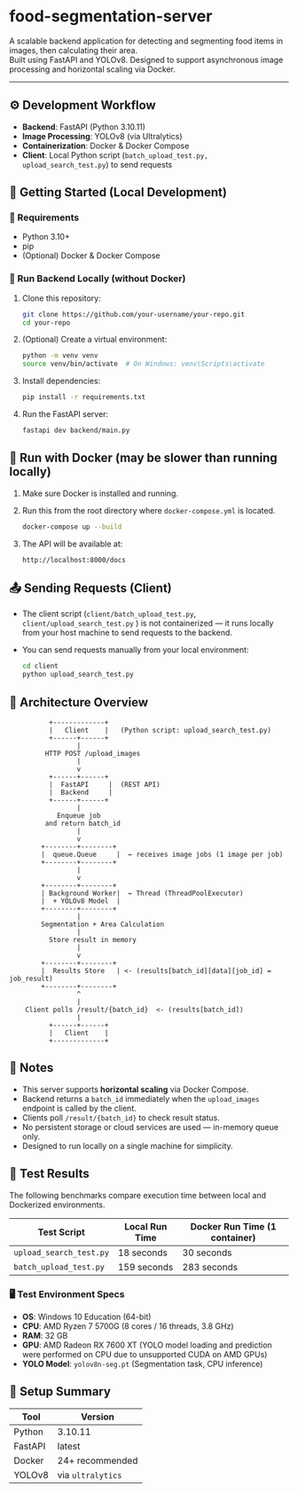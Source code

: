 # food-segmentation-server
A scalable backend application for detecting and segmenting food items in images, then calculating their area.  
Built using FastAPI and YOLOv8. Designed to support asynchronous image processing and horizontal scaling via Docker.

---

## ⚙️ Development Workflow

- **Backend**: FastAPI (Python 3.10.11)
- **Image Processing**: YOLOv8 (via Ultralytics)
- **Containerization**: Docker & Docker Compose
- **Client**: Local Python script (`batch_upload_test.py, upload_search_test.py`) to send requests

## 🚀 Getting Started (Local Development)

### 🔧 Requirements

- Python 3.10+
- pip
- (Optional) Docker & Docker Compose

### 🧪 Run Backend Locally (without Docker)


1. Clone this repository:
   ```bash
   git clone https://github.com/your-username/your-repo.git
   cd your-repo
   ```

2. (Optional) Create a virtual environment:
   ```bash
   python -m venv venv
   source venv/bin/activate  # On Windows: venv\Scripts\activate
   ```

3. Install dependencies:
   ```bash
   pip install -r requirements.txt
   ```

4. Run the FastAPI server:
   ```bash
   fastapi dev backend/main.py
   ```

## 🐳 Run with Docker (may be slower than running locally)

1. Make sure Docker is installed and running.
2. Run this from the root directory where `docker-compose.yml` is located.
   ```bash
   docker-compose up --build
   ```

3. The API will be available at:
   ```
   http://localhost:8000/docs
   ```

## 📤 Sending Requests (Client)

- The client script (`client/batch_upload_test.py`, `client/upload_search_test.py` ) is not containerized — it runs locally from your host machine to send requests to the backend.

- You can send requests manually from your local environment:
   ```bash
   cd client
   python upload_search_test.py
   ```

## 🧱 Architecture Overview

```
          +-------------+
          |   Client    |   (Python script: upload_search_test.py)
          +------+------+
                 |
         HTTP POST /upload_images
                 |
                 v
          +------+------+
          |  FastAPI     |  (REST API)
          |  Backend     |
          +------+------+
                 |
            Enqueue job 
         and return batch_id
                 |
                 v
        +--------+--------+
        |  queue.Queue     |  ← receives image jobs (1 image per job)
        +--------+--------+
                 |
                 v
        +--------+--------+
        | Background Worker|  ← Thread (ThreadPoolExecutor)
        |  + YOLOv8 Model  |
        +--------+--------+
                 |
        Segmentation + Area Calculation
                 |
          Store result in memory
                 |
                 v
        +--------+--------+
        |  Results Store   | <- (results[batch_id][data][job_id] = job_result)
        +--------+--------+
                 ^
                 |
    Client polls /result/{batch_id}  <- (results[batch_id])
                 |
          +------+------+
          |   Client    |
          +-------------+

```

## 📌 Notes

- This server supports **horizontal scaling** via Docker Compose.
- Backend returns a `batch_id` immediately when the `upload_images` endpoint is called by the client.
- Clients poll `/result/{batch_id}` to check result status.
- No persistent storage or cloud services are used — in-memory queue only.
- Designed to run locally on a single machine for simplicity.

## 🧪 Test Results

The following benchmarks compare execution time between local and Dockerized environments.

| Test Script             | Local Run Time | Docker Run Time (1 container) |
|-------------------------|----------------|-------------------------------|
| `upload_search_test.py` | 18 seconds     | 30 seconds                    |
| `batch_upload_test.py`  | 159 seconds    | 283 seconds                   |

### 🖥️ Test Environment Specs

- **OS**: Windows 10 Education (64-bit)
- **CPU**: AMD Ryzen 7 5700G (8 cores / 16 threads, 3.8 GHz)
- **RAM**: 32 GB
- **GPU**: AMD Radeon RX 7600 XT (YOLO model loading and prediction were performed on CPU due to unsupported CUDA on AMD GPUs)
- **YOLO Model**: `yolov8n-seg.pt` (Segmentation task, CPU inference)


## 🧰 Setup Summary

| Tool         | Version           |
|--------------|-------------------|
| Python       | 3.10.11           |
| FastAPI      | latest            |
| Docker       | 24+ recommended   |
| YOLOv8       | via `ultralytics` |

